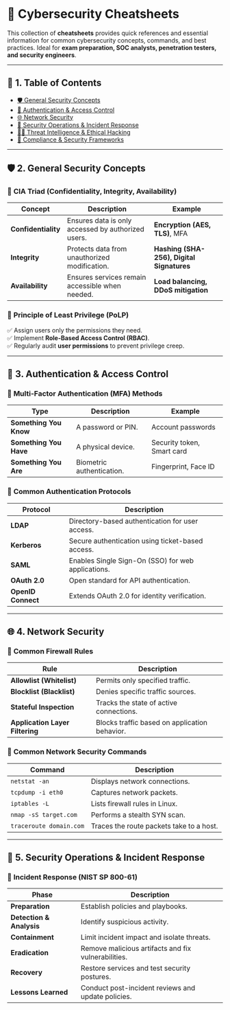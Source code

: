 # 📌 **Cybersecurity Cheatsheets**

This collection of **cheatsheets** provides quick references and essential information for common cybersecurity concepts, commands, and best practices. Ideal for **exam preparation, SOC analysts, penetration testers, and security engineers**.

---

## 📖 **1. Table of Contents**

- [🛡️ General Security Concepts](#-general-security-concepts)
- [🔐 Authentication & Access Control](#-authentication--access-control)
- [🌐 Network Security](#-network-security)
- [📜 Security Operations & Incident Response](#-security-operations--incident-response)
- [🕵️‍♂️ Threat Intelligence & Ethical Hacking](#-threat-intelligence--ethical-hacking)
- [📝 Compliance & Security Frameworks](#-compliance--security-frameworks)

---

## 🛡️ **2. General Security Concepts**

### 🔹 **CIA Triad** (Confidentiality, Integrity, Availability)
| Concept | Description | Example |
|---------|------------|---------|
| **Confidentiality** | Ensures data is only accessed by authorized users. | **Encryption (AES, TLS)**, MFA |
| **Integrity** | Protects data from unauthorized modification. | **Hashing (SHA-256), Digital Signatures** |
| **Availability** | Ensures services remain accessible when needed. | **Load balancing, DDoS mitigation** |

### 🔹 **Principle of Least Privilege (PoLP)**
✅ Assign users only the permissions they need.  
✅ Implement **Role-Based Access Control (RBAC)**.  
✅ Regularly audit **user permissions** to prevent privilege creep.

---

## 🔐 **3. Authentication & Access Control**

### 🔹 **Multi-Factor Authentication (MFA) Methods**
| Type | Description | Example |
|------|------------|---------|
| **Something You Know** | A password or PIN. | Account passwords |
| **Something You Have** | A physical device. | Security token, Smart card |
| **Something You Are** | Biometric authentication. | Fingerprint, Face ID |

### 🔹 **Common Authentication Protocols**
| Protocol | Description |
|----------|------------|
| **LDAP** | Directory-based authentication for user access. |
| **Kerberos** | Secure authentication using ticket-based access. |
| **SAML** | Enables Single Sign-On (SSO) for web applications. |
| **OAuth 2.0** | Open standard for API authentication. |
| **OpenID Connect** | Extends OAuth 2.0 for identity verification. |

---

## 🌐 **4. Network Security**

### 🔹 **Common Firewall Rules**
| Rule | Description |
|------|------------|
| **Allowlist (Whitelist)** | Permits only specified traffic. |
| **Blocklist (Blacklist)** | Denies specific traffic sources. |
| **Stateful Inspection** | Tracks the state of active connections. |
| **Application Layer Filtering** | Blocks traffic based on application behavior. |

### 🔹 **Common Network Security Commands**
| Command | Description |
|---------|------------|
| `netstat -an` | Displays network connections. |
| `tcpdump -i eth0` | Captures network packets. |
| `iptables -L` | Lists firewall rules in Linux. |
| `nmap -sS target.com` | Performs a stealth SYN scan. |
| `traceroute domain.com` | Traces the route packets take to a host. |

---

## 📜 **5. Security Operations & Incident Response**

### 🔹 **Incident Response (NIST SP 800-61)**
| Phase | Description |
|-------|------------|
| **Preparation** | Establish policies and playbooks. |
| **Detection & Analysis** | Identify suspicious activity. |
| **Containment** | Limit incident impact and isolate threats. |
| **Eradication** | Remove malicious artifacts and fix vulnerabilities. |
| **Recovery** | Restore services and test security postures. |
| **Lessons Learned** | Conduct post-incident reviews and update policies. |
